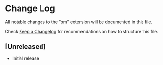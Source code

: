 # Change Log

All notable changes to the "pm" extension will be documented in this file.

Check [Keep a Changelog](http://keepachangelog.com/) for recommendations on how to structure this file.

## [Unreleased]

- Initial release